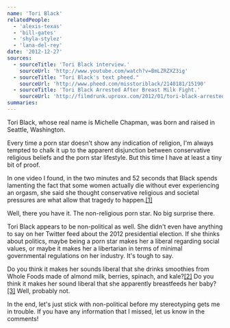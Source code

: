 ```yaml
---
name: 'Tori Black'
relatedPeople:
  - 'alexis-texas'
  - 'bill-gates'
  - 'shyla-stylez'
  - 'lana-del-rey'
date: '2012-12-27'
sources:
  - sourceTitle: 'Tori Black interview.'
    sourceUrl: 'http://www.youtube.com/watch?v=BmLZRZXZ3ig'
  - sourceTitle: "Tori Black's text pheed."
    sourceUrl: 'http://www.pheed.com/misstoriblack/2140181/15190'
  - sourceTitle: 'Tori Black Arrested After Breast Milk Fight.'
    sourceUrl: 'http://filmdrunk.uproxx.com/2012/01/tori-black-arrested-after-breast-milk-fight'
summaries:
---
```


Tori Black, whose real name is Michelle Chapman, was born and raised in Seattle, Washington.

Every time a porn star doesn't show any indication of religion, I'm always tempted to chalk it up to the apparent disjunction between conservative religious beliefs and the porn star lifestyle. But this time I have at least a tiny bit of proof.

In one video I found, in the two minutes and 52 seconds that Black spends lamenting the fact that some women actually die without ever experiencing an orgasm, she said she thought conservative religious and societal pressures are what allow that tragedy to happen.<a class="source-citation" href="#http%3A%2F%2Fwww.youtube.com%2Fwatch%3Fv%3DBmLZRZXZ3ig" title="Tori Black interview.">[1]</a>

Well, there you have it. The non-religious porn star. No big surprise there.

Tori Black appears to be non-political as well. She didn't even have anything to say on her Twitter feed about the 2012 presidential election. If she thinks about politics, maybe being a porn star makes her a liberal regarding social values, or maybe it makes her a libertarian in terms of minimal governmental regulations on her industry. It's tough to say.

Do you think it makes her sounds liberal that she drinks smoothies from Whole Foods made of almond milk, berries, spinach, and kale?<a class="source-citation" href="#http%3A%2F%2Fwww.pheed.com%2Fmisstoriblack%2F2140181%2F15190" title="Tori Black&apos;s text pheed.">[2]</a> Do you think it makes her sound liberal that she apparently breastfeeds her baby?<a class="source-citation" href="#http%3A%2F%2Ffilmdrunk.uproxx.com%2F2012%2F01%2Ftori-black-arrested-after-breast-milk-fight" title="Tori Black Arrested After Breast Milk Fight.">[3]</a> Well, probably not.

In the end, let's just stick with non-political before my stereotyping gets me in trouble. If you have any information that I missed, let us know in the comments!

